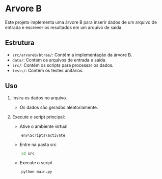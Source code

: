# Arvore B

Este projeto implementa uma árvore B para inserir dados de um arquivo de entrada e escrever os resultados em um arquivo de saída.

## Estrutura

- `src/arvoreB/btree/`: Contém a implementação da árvore B.
- `data/`: Contém os arquivos de entrada e saída.
- `src/`: Contém os scripts para processar os dados.
- `tests/`: Contém os testes unitários.

## Uso

1. Insira os dados no arquivo.
    - Os dados são gerados aleatoriamente.

2. Execute o script principal:
    
    - Ative o ambiente virtual
    ```
        env\Scripts\activate
    ```
    
    - Entre na pasta src 
    ```bash
        cd src
    ```
    
    - Execute o script
    ```bash
        python main.py
    ```

